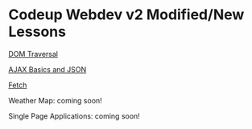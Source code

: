 # Codeup Webdev v2 Modified/New Lessons


[DOM Traversal](no_jquery/essential-methods/traversing.md) 

[AJAX Basics and JSON](no_jquery/ajax/index.md)

[Fetch](no_jquery/ajax/requests-and-responses.md)

Weather Map: coming soon!

Single Page Applications: coming soon!